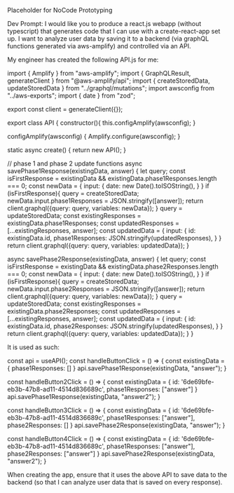 Placeholder for NoCode Prototyping


Dev Prompt:
I would like you to produce a react.js webapp (without typescript) that generates code that I can use with a create-react-app set up. 
I want to analyze user data by saving it to a backend (via graphQL functions generated via aws-amplify) and controlled via an API.

My engineer has created the following API.js for me:

import { Amplify } from "aws-amplify";
import { GraphQLResult, generateClient } from "@aws-amplify/api";
import { createStoredData, updateStoredData } from "../graphql/mutations";
import awsconfig from "../aws-exports";
import { date } from "zod";

export const client = generateClient({});

export class API {
  constructor(){
    this.configAmplify(awsconfig);
  }

  configAmplify(awsconfig) {
    Amplify.configure(awsconfig);
  }

  static async create() {
    return new API(); 
  }

  // phase 1 and phase 2 update functions
  async savePhase1Response(existingData, answer) {
    let query;
    const isFirstResponse = existingData && existingData.phase1Responses.length === 0;
    const newData = {
      input: {
        date: new Date().toISOString(),
      }
    }
    if (isFirstResponse){
      query = createStoredData;
      newData.input.phase1Responses = JSON.stringify([answer]);
      return client.graphql({query: query, variables: newData});
    } 
    query = updateStoredData;
    const existingResponses = existingData.phase1Responses;
    const updatedResponses = [...existingResponses, answer];
    const updatedData = { 
      input: {
        id: existingData.id,
        phase1Responses: JSON.stringify(updatedResponses),
      }
    }
    return client.graphql({query: query, variables: updatedData});
  }

  async savePhase2Response(existingData, answer) {
    let query;
    const isFirstResponse = existingData && existingData.phase2Responses.length === 0;
    const newData = {
      input: {
        date: new Date().toISOString(),
      }
    }
    if (isFirstResponse){
      query = createStoredData;
      newData.input.phase2Responses = JSON.stringify([answer]);
      return client.graphql({query: query, variables: newData});
    } 
    query = updateStoredData;
    const existingResponses = existingData.phase2Responses;
    const updatedResponses = [...existingResponses, answer];
    const updatedData = {
      input: {
        id: existingData.id,
        phase2Responses: JSON.stringify(updatedResponses),
      }
    }
    return client.graphql({query: query, variables: updatedData});
  }
}

It is used as such:


const api = useAPI();
  const handleButtonClick = () => {
    const existingData = {
      phase1Responses: []
    }
    api.savePhase1Response(existingData, "answer");
  }

  const handleButton2Click = () => {
    const existingData = {
      id: '6de69bfe-eb3b-47b8-ad11-4514d836689c',
      phase1Responses: ["answer"]
    }
    api.savePhase1Response(existingData, "answer2");
  }

  const handleButton3Click = () => {
    const existingData = {
      id: '6de69bfe-eb3b-47b8-ad11-4514d836689c',
      phase1Responses: ["answer"],
      phase2Responses: []
    }
    api.savePhase2Response(existingData, "answer");
  }

  const handleButton4Click = () => {
    const existingData = {
      id: '6de69bfe-eb3b-47b8-ad11-4514d836689c',
      phase1Responses: ["answer"],
      phase2Responses: ["answer"]
    }
    api.savePhase2Response(existingData, "answer2");
  }

When creating the app, ensure that it uses the above API to save data to the backend (so that I can analyze user data that is saved on every response).
